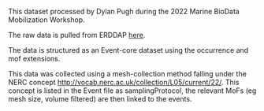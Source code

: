 This dataset processed by Dylan Pugh during the 2022 Marine BioData Mobilization Workshop.

The raw data is pulled from ERDDAP [here](www.neracoos.org/erddap/tabledap/WBTS_CFIN_2005_2017.csv).

The data is structured as an Event-core dataset using the occurrence and mof extensions.

This data was collected using a mesh-collection method falling under the NERC concept http://vocab.nerc.ac.uk/collection/L05/current/22/. 
This concept is listed in the Event file as samplingProtocol, the relevant MoFs (eg mesh size, volume filtered) are then linked to the events.
